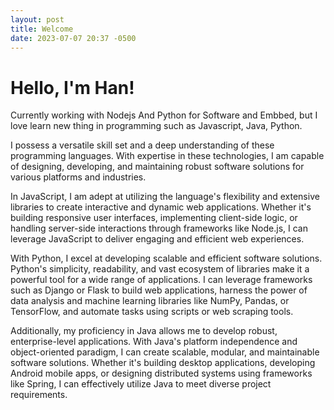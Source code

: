 ```yaml
---
layout: post
title: Welcome
date: 2023-07-07 20:37 -0500
---
```

# Hello, I'm Han!
Currently working with Nodejs And Python for Software and Embbed, but I love learn new thing in programming such as Javascript, Java, Python.  

I possess a versatile skill set and a deep understanding of these programming languages. With expertise in these technologies, I am capable of designing, developing, and maintaining robust software solutions for various platforms and industries.

In JavaScript, I am adept at utilizing the language's flexibility and extensive libraries to create interactive and dynamic web applications. Whether it's building responsive user interfaces, implementing client-side logic, or handling server-side interactions through frameworks like Node.js, I can leverage JavaScript to deliver engaging and efficient web experiences.

With Python, I excel at developing scalable and efficient software solutions. Python's simplicity, readability, and vast ecosystem of libraries make it a powerful tool for a wide range of applications. I can leverage frameworks such as Django or Flask to build web applications, harness the power of data analysis and machine learning libraries like NumPy, Pandas, or TensorFlow, and automate tasks using scripts or web scraping tools.

Additionally, my proficiency in Java allows me to develop robust, enterprise-level applications. With Java's platform independence and object-oriented paradigm, I can create scalable, modular, and maintainable software solutions. Whether it's building desktop applications, developing Android mobile apps, or designing distributed systems using frameworks like Spring, I can effectively utilize Java to meet diverse project requirements.